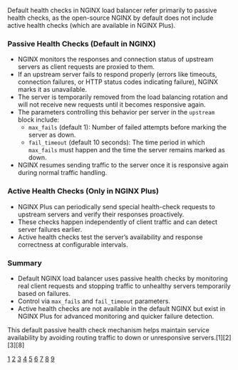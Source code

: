 Default health checks in NGINX load balancer refer primarily to passive health checks, as the open-source NGINX by default
does not include active health checks (which are available in NGINX Plus).

### Passive Health Checks (Default in NGINX)

- NGINX monitors the responses and connection status of upstream servers as client requests are proxied to them.
- If an upstream server fails to respond properly (errors like timeouts, connection failures, or HTTP status codes indicating
  failure), NGINX marks it as unavailable.
- The server is temporarily removed from the load balancing rotation and will not receive new requests until it becomes
  responsive again.
- The parameters controlling this behavior per server in the `upstream` block include:
  - `max_fails` (default 1): Number of failed attempts before marking the server as down.
  - `fail_timeout` (default 10 seconds): The time period in which `max_fails` must happen and the time the server remains
    marked as down.
- NGINX resumes sending traffic to the server once it is responsive again during normal traffic handling.

### Active Health Checks (Only in NGINX Plus)

- NGINX Plus can periodically send special health-check requests to upstream servers and verify their responses proactively.
- These checks happen independently of client traffic and can detect server failures earlier.
- Active health checks test the server’s availability and response correctness at configurable intervals.

### Summary

- Default NGINX load balancer uses passive health checks by monitoring real client requests and stopping traffic to unhealthy
  servers temporarily based on failures.
- Control via `max_fails` and `fail_timeout` parameters.
- Active health checks are not available in the default NGINX but exist in NGINX Plus for advanced monitoring and quicker
  failure detection.

This default passive health check mechanism helps maintain service availability by avoiding routing traffic to down or
unresponsive servers.[1][2][3][8]

[1](https://dev.to/sammy_cloud/high-performance-loadbalancing-using-nginx-3f34)
[2](https://docs.nginx.com/nginx/admin-guide/load-balancer/http-health-check/)
[3](https://www.f5.com/company/blog/nginx/active-or-passive-health-checks-which-is-right-for-you)
[4](https://docs.nginx.com/nginx/admin-guide/load-balancer/tcp-health-check/)
[5](https://nginx.org/en/docs/http/load_balancing.html)
[6](https://stackoverflow.com/questions/60038914/simple-healthcheck-endpoint-in-nginx-server-container)
[7](https://nginx.org/en/docs/http/ngx_http_upstream_hc_module.html)
[8](https://upcloud.com/resources/tutorials/configure-load-balancing-nginx/)
[9](https://www.darin.web.id/linux/nginx-load-balancing)
